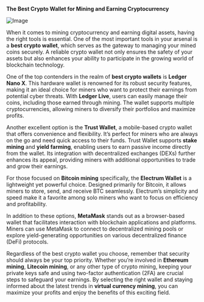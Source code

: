 **The Best Crypto Wallet for Mining and Earning Cryptocurrency**

![Image](https://github.com/user-attachments/assets/31692037-0104-4703-abd1-696b6a7dd41b)

When it comes to mining cryptocurrency and earning digital assets, having the right tools is essential. One of the most important tools in your arsenal is a **best crypto wallet**, which serves as the gateway to managing your mined coins securely. A reliable crypto wallet not only ensures the safety of your assets but also enhances your ability to participate in the growing world of blockchain technology.

One of the top contenders in the realm of **best crypto wallets** is **Ledger Nano X**. This hardware wallet is renowned for its robust security features, making it an ideal choice for miners who want to protect their earnings from potential cyber threats. With **Ledger Live**, users can easily manage their coins, including those earned through mining. The wallet supports multiple cryptocurrencies, allowing miners to diversify their portfolios and maximize profits.

Another excellent option is the **Trust Wallet**, a mobile-based crypto wallet that offers convenience and flexibility. It’s perfect for miners who are always on the go and need quick access to their funds. Trust Wallet supports **stake mining** and **yield farming**, enabling users to earn passive income directly from the wallet. Its integration with decentralized exchanges (DEXs) further enhances its appeal, providing miners with additional opportunities to trade and grow their earnings.

For those focused on **Bitcoin mining** specifically, the **Electrum Wallet** is a lightweight yet powerful choice. Designed primarily for Bitcoin, it allows miners to store, send, and receive BTC seamlessly. Electrum’s simplicity and speed make it a favorite among solo miners who want to focus on efficiency and profitability.

In addition to these options, **MetaMask** stands out as a browser-based wallet that facilitates interaction with blockchain applications and platforms. Miners can use MetaMask to connect to decentralized mining pools or explore yield-generating opportunities on various decentralized finance (DeFi) protocols.

Regardless of the best crypto wallet you choose, remember that security should always be your top priority. Whether you’re involved in **Ethereum mining**, **Litecoin mining**, or any other type of crypto mining, keeping your private keys safe and using two-factor authentication (2FA) are crucial steps to safeguard your earnings. By selecting the right wallet and staying informed about the latest trends in **virtual currency mining**, you can maximize your profits and enjoy the benefits of this exciting field.